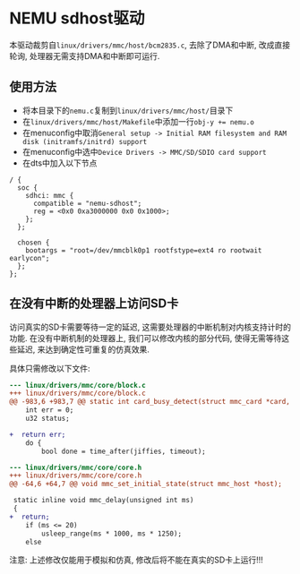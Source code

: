 
# NEMU sdhost驱动

本驱动裁剪自`linux/drivers/mmc/host/bcm2835.c`, 去除了DMA和中断, 改成直接轮询, 处理器无需支持DMA和中断即可运行.

## 使用方法

* 将本目录下的`nemu.c`复制到`linux/drivers/mmc/host/`目录下
* 在`linux/drivers/mmc/host/Makefile`中添加一行`obj-y += nemu.o`
* 在menuconfig中取消`General setup -> Initial RAM filesystem and RAM disk (initramfs/initrd) support`
* 在menuconfig中选中`Device Drivers -> MMC/SD/SDIO card support`
* 在dts中加入以下节点
```
/ {
  soc {
    sdhci: mmc {
      compatible = "nemu-sdhost";
      reg = <0x0 0xa3000000 0x0 0x1000>;
    };
  };

  chosen {
    bootargs = "root=/dev/mmcblk0p1 rootfstype=ext4 ro rootwait earlycon";
  };
};
```

## 在没有中断的处理器上访问SD卡

访问真实的SD卡需要等待一定的延迟, 这需要处理器的中断机制对内核支持计时的功能.
在没有中断机制的处理器上, 我们可以修改内核的部分代码, 使得无需等待这些延迟,
来达到确定性可重复的仿真效果.

具体只需修改以下文件:
```diff
--- linux/drivers/mmc/core/block.c
+++ linux/drivers/mmc/core/block.c
@@ -983,6 +983,7 @@ static int card_busy_detect(struct mmc_card *card, unsigned int timeout_ms,
 	int err = 0;
 	u32 status;

+  return err;
 	do {
 		bool done = time_after(jiffies, timeout);

--- linux/drivers/mmc/core/core.h
+++ linux/drivers/mmc/core/core.h
@@ -64,6 +64,7 @@ void mmc_set_initial_state(struct mmc_host *host);

 static inline void mmc_delay(unsigned int ms)
 {
+  return;
 	if (ms <= 20)
 		usleep_range(ms * 1000, ms * 1250);
 	else
```

注意: 上述修改仅能用于模拟和仿真, 修改后将不能在真实的SD卡上运行!!!
